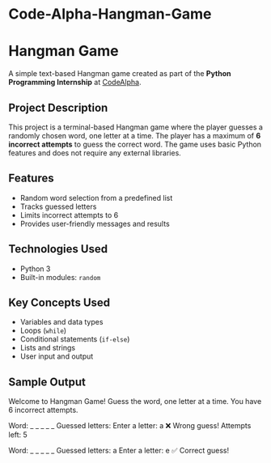 # Code-Alpha-Hangman-Game
# Hangman Game 

A simple text-based Hangman game created as part of the **Python Programming Internship** at [CodeAlpha](https://codealpha.tech).

##  Project Description

This project is a terminal-based Hangman game where the player guesses a randomly chosen word, one letter at a time. The player has a maximum of **6 incorrect attempts** to guess the correct word. The game uses basic Python features and does not require any external libraries.

##  Features

- Random word selection from a predefined list
- Tracks guessed letters
- Limits incorrect attempts to 6
- Provides user-friendly messages and results

##  Technologies Used

- Python 3
- Built-in modules: `random`

##  Key Concepts Used

- Variables and data types
- Loops (`while`)
- Conditional statements (`if-else`)
- Lists and strings
- User input and output

##  Sample Output

Welcome to Hangman Game!
Guess the word, one letter at a time.
You have 6 incorrect attempts.

Word: _ _ _ _ _
Guessed letters:
Enter a letter: a
❌ Wrong guess! Attempts left: 5

Word: _ _ _ _ _
Guessed letters: a
Enter a letter: e
✅ Correct guess!

